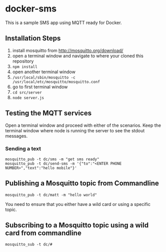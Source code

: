 # docker-sms
This is a sample SMS app using MQTT ready for Docker.

## Installation Steps

1. install mosquitto from http://mosquitto.org/download/
2. open a terminal window and navigate to where your cloned this repository
3. `npm install`
4. open another terminal window
5. `/usr/local/sbin/mosquitto -c /usr/local/etc/mosquitto/mosquitto.conf`
6. go to first terminal window
7. `cd src/server`
8. `node server.js`

## Testing the MQTT services
Open a terminal window and proceed with either of the scenarios. Keep the terminal window where node is running the server to see the stdout messages.

### Sending a text
```
mosquitto_pub -t dc/sms -m "get sms ready"
mosquitto_pub -t dc/send-sms -m '{"to":"<ENTER PHONE NUMBER>","text":"hello mobile"}'
```

## Publishing a Mosquitto topic from Commandline

```
mosquitto_pub -t dc/matt -m "hello world"
```

You need to ensure that you either have a wild card or using a specific topic.

## Subscribing to a Mosquitto topic using a wild card from commandline

```
mosquitto_sub -t dc/#
```